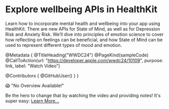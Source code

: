 # Explore wellbeing APIs in HealthKit

Learn how to incorporate mental health and wellbeing into your app using HealthKit. There are new APIs for State of Mind, as well as for Depression Risk and Anxiety Risk. We’ll dive into principles of emotion science to cover how reflecting on feelings can be beneficial, and how State of Mind can be used to represent different types of mood and emotion.

@Metadata {
   @TitleHeading("WWDC24")
   @PageKind(sampleCode)
   @CallToAction(url: "https://developer.apple.com/wwdc24/10109", purpose: link, label: "Watch Video")

   @Contributors {
      @GitHubUser(<replace this with your GitHub handle>)
   }
}

😱 "No Overview Available!"

Be the hero to change that by watching the video and providing notes! It's super easy:
 [Learn More…](https://wwdcnotes.com/documentation/wwdcnotes/contributing)
